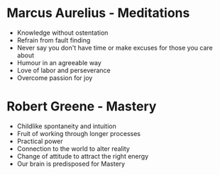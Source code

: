 # Marcus Aurelius - Meditations
- Knowledge without ostentation
- Refrain from fault finding
- Never say you don't have time or make excuses for those you care about
- Humour in an agreeable way
- Love of labor and perseverance
- Overcome passion for joy

# Robert Greene - Mastery
- Childlike spontaneity and intuition
- Fruit of working through longer processes
- Practical power
- Connection to the world to alter reality
- Change of attitude to attract the right energy
- Our brain is predisposed for Mastery
